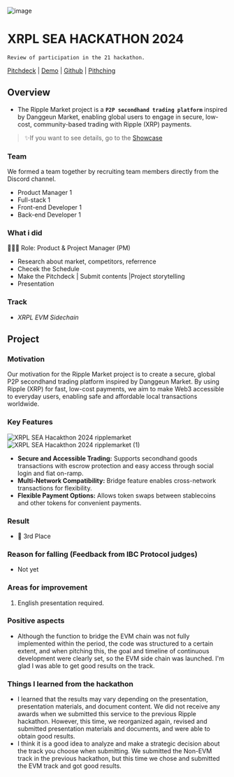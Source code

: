 ![image](https://github.com/user-attachments/assets/2cd7db05-32e6-411a-9710-546ec226fb7b)

# XRPL SEA HACKATHON 2024
`Review of participation in the 21 hackathon.`

[Pitchdeck](https://drive.google.com/file/d/1g31eIzJlZHkbmONdH_wjPscdRO9Ma4Z-/view?resourcekey) | [Demo](https://ripplemarket-chan3785s-projects.vercel.app/) | [Github](https://github.com/chan3785/ripplemarket) | [Pithching](https://www.youtube.com/watch?v=l8XN5ZOHhj0)

## Overview
- The Ripple Market project is a **`P2P secondhand trading platform`** inspired by Danggeun Market, enabling global users to engage in secure, low-cost, community-based trading with Ripple (XRP) payments.

> ✨If you want to see details, go to the [Showcase](https://dorahacks.io/buidl/18380/)

### Team
We formed a team together by recruiting team members directly from the Discord channel.
- Product Manager 1
- Full-stack 1
- Front-end Developer 1
- Back-end Developer 1

### What i did
👨🏼‍💻 Role: Product & Project Manager (PM)
- Research about market, competitors, referrence
- Checek the Schedule
- Make the Pitchdeck | Submit contents |Project storytelling
- Presentation

### Track
- *XRPL EVM Sidechain*

## Project

### Motivation
Our motivation for the Ripple Market project is to create a secure, global P2P secondhand trading platform inspired by Danggeun Market. 
By using Ripple (XRP) for fast, low-cost payments, we aim to make Web3 accessible to everyday users, enabling safe and affordable local transactions worldwide.

### Key Features
![XRPL SEA Hacakthon 2024 ripplemarket](https://github.com/user-attachments/assets/68eb1e35-64d9-4a3b-91f4-50a9aca60c3c)
![XRPL SEA Hacakthon 2024 ripplemarket (1)](https://github.com/user-attachments/assets/9405d9e5-cdc6-4f00-9a66-75670e12d9f2)
- **Secure and Accessible Trading:** Supports secondhand goods transactions with escrow protection and easy access through social login and fiat on-ramp.
- **Multi-Network Compatibility:** Bridge feature enables cross-network transactions for flexibility.
- **Flexible Payment Options:** Allows token swaps between stablecoins and other tokens for convenient payments.

### Result
- 🥉 3rd Place

### Reason for falling (Feedback from IBC Protocol judges)
- Not yet

### Areas for improvement
1) English presentation required.

### Positive aspects
- Although the function to bridge the EVM chain was not fully implemented within the period, the code was structured to a certain extent, and when pitching this, the goal and timeline of continuous development were clearly set, so the EVM side chain was launched. I'm glad I was able to get good results on the track.

### Things I learned from the hackathon
- I learned that the results may vary depending on the presentation, presentation materials, and document content. We did not receive any awards when we submitted this service to the previous Ripple hackathon. However, this time, we reorganized again, revised and submitted presentation materials and documents, and were able to obtain good results.
- I think it is a good idea to analyze and make a strategic decision about the track you choose when submitting. We submitted the Non-EVM track in the previous hackathon, but this time we chose and submitted the EVM track and got good results.

